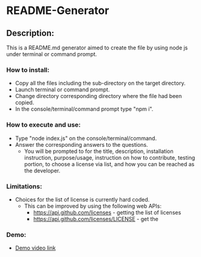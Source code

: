 # README-Generator

## Description:
This is a README.md generator aimed to create the file by using node js under terminal or command prompt.

### How to install:
* Copy all the files including the sub-directory on the target directory.
* Launch terminal or command prompt.
* Change directory corresponding directory where the file had been copied.
* In the console/terminal/command prompt type "npm i".

### How to execute and use:
* Type "node index.js" on the console/terminal/command.
* Answer the corresponding answers to the questions.
  * You will be prompted to for the title, description, installation instruction, purpose/usage, instruction on how to contribute, testing portion, to choose a license via list, and how you can be reached as the developer.

### Limitations:
* Choices for the list of license is currently hard coded.
   * This can be improved by using the following web APIs:
      * https://api.github.com/licenses - getting the list of licenses
      * https://api.github.com/licenses/LICENSE - get the 

### Demo:  
* [Demo video link](https://watch.screencastify.com/v/fUaK3ashtT14gRsIyJ6L)



